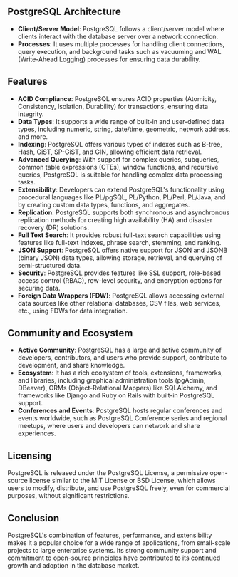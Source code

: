## PostgreSQL Architecture

- **Client/Server Model**: PostgreSQL follows a client/server model where clients interact with the database server over a network connection.
- **Processes**: It uses multiple processes for handling client connections, query execution, and background tasks such as vacuuming and WAL (Write-Ahead Logging) processes for ensuring data durability.

## Features

- **ACID Compliance**: PostgreSQL ensures ACID properties (Atomicity, Consistency, Isolation, Durability) for transactions, ensuring data integrity.
- **Data Types**: It supports a wide range of built-in and user-defined data types, including numeric, string, date/time, geometric, network address, and more.
- **Indexing**: PostgreSQL offers various types of indexes such as B-tree, Hash, GiST, SP-GiST, and GIN, allowing efficient data retrieval.
- **Advanced Querying**: With support for complex queries, subqueries, common table expressions (CTEs), window functions, and recursive queries, PostgreSQL is suitable for handling complex data processing tasks.
- **Extensibility**: Developers can extend PostgreSQL's functionality using procedural languages like PL/pgSQL, PL/Python, PL/Perl, PL/Java, and by creating custom data types, functions, and aggregates.
- **Replication**: PostgreSQL supports both synchronous and asynchronous replication methods for creating high availability (HA) and disaster recovery (DR) solutions.
- **Full Text Search**: It provides robust full-text search capabilities using features like full-text indexes, phrase search, stemming, and ranking.
- **JSON Support**: PostgreSQL offers native support for JSON and JSONB (binary JSON) data types, allowing storage, retrieval, and querying of semi-structured data.
- **Security**: PostgreSQL provides features like SSL support, role-based access control (RBAC), row-level security, and encryption options for securing data.
- **Foreign Data Wrappers (FDW)**: PostgreSQL allows accessing external data sources like other relational databases, CSV files, web services, etc., using FDWs for data integration.

## Community and Ecosystem

- **Active Community**: PostgreSQL has a large and active community of developers, contributors, and users who provide support, contribute to development, and share knowledge.
- **Ecosystem**: It has a rich ecosystem of tools, extensions, frameworks, and libraries, including graphical administration tools (pgAdmin, DBeaver), ORMs (Object-Relational Mappers) like SQLAlchemy, and frameworks like Django and Ruby on Rails with built-in PostgreSQL support.
- **Conferences and Events**: PostgreSQL hosts regular conferences and events worldwide, such as PostgreSQL Conference series and regional meetups, where users and developers can network and share experiences.

## Licensing

PostgreSQL is released under the PostgreSQL License, a permissive open-source license similar to the MIT License or BSD License, which allows users to modify, distribute, and use PostgreSQL freely, even for commercial purposes, without significant restrictions.

## Conclusion

PostgreSQL's combination of features, performance, and extensibility makes it a popular choice for a wide range of applications, from small-scale projects to large enterprise systems. Its strong community support and commitment to open-source principles have contributed to its continued growth and adoption in the database market.

